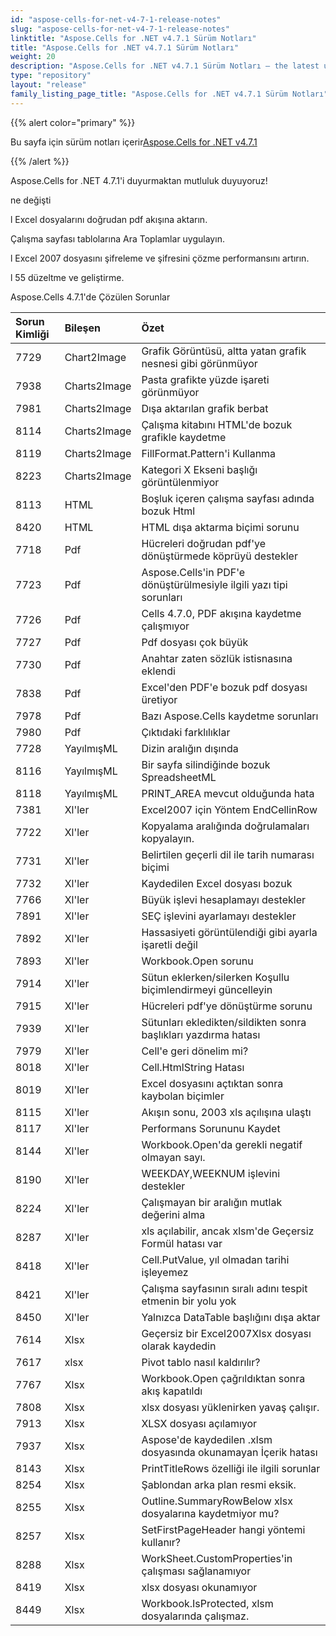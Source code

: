 ```yaml
---
id: "aspose-cells-for-net-v4-7-1-release-notes"
slug: "aspose-cells-for-net-v4-7-1-release-notes"
linktitle: "Aspose.Cells for .NET v4.7.1 Sürüm Notları"
title: "Aspose.Cells for .NET v4.7.1 Sürüm Notları"
weight: 20
description: "Aspose.Cells for .NET v4.7.1 Sürüm Notları – the latest updates and fixes."
type: "repository"
layout: "release"
family_listing_page_title: "Aspose.Cells for .NET v4.7.1 Sürüm Notları"
---
```

{{% alert color="primary" %}} 

 Bu sayfa için sürüm notları içerir[Aspose.Cells for .NET v4.7.1](https://releases.aspose.com/cells/net/new-releases/aspose.cells-for-.net-v4.7.1/)

{{% /alert %}} 

 Aspose.Cells for .NET 4.7.1'i duyurmaktan mutluluk duyuyoruz!

 ne değişti

 l Excel dosyalarını doğrudan pdf akışına aktarın.

 Çalışma sayfası tablolarına Ara Toplamlar uygulayın.

 l Excel 2007 dosyasını şifreleme ve şifresini çözme performansını artırın.

 l 55 düzeltme ve geliştirme.





Aspose.Cells 4.7.1'de Çözülen Sorunlar

|**Sorun Kimliği** |**Bileşen** |**Özet** |
|:- |:- |:- |
|7729 | Chart2Image| Grafik Görüntüsü, altta yatan grafik nesnesi gibi görünmüyor|
|7938 | Charts2Image| Pasta grafikte yüzde işareti görünmüyor|
|7981 | Charts2Image| Dışa aktarılan grafik berbat|
|8114 | Charts2Image| Çalışma kitabını HTML'de bozuk grafikle kaydetme|
|8119 | Charts2Image| FillFormat.Pattern'i Kullanma|
|8223 | Charts2Image| Kategori X Ekseni başlığı görüntülenmiyor|
|8113 |HTML | Boşluk içeren çalışma sayfası adında bozuk Html|
|8420 |HTML | HTML dışa aktarma biçimi sorunu|
|7718 | Pdf| Hücreleri doğrudan pdf'ye dönüştürmede köprüyü destekler|
|7723 | Pdf| Aspose.Cells'in PDF'e dönüştürülmesiyle ilgili yazı tipi sorunları|
|7726 | Pdf| Cells 4.7.0, PDF akışına kaydetme çalışmıyor|
|7727 | Pdf| Pdf dosyası çok büyük|
|7730 | Pdf| Anahtar zaten sözlük istisnasına eklendi|
|7838 | Pdf| Excel'den PDF'e bozuk pdf dosyası üretiyor|
|7978 | Pdf| Bazı Aspose.Cells kaydetme sorunları|
|7980 | Pdf| Çıktıdaki farklılıklar|
|7728 | YayılmışML| Dizin aralığın dışında|
|8116 | YayılmışML| Bir sayfa silindiğinde bozuk SpreadsheetML|
|8118 | YayılmışML| PRINT_AREA mevcut olduğunda hata|
|7381 | Xl'ler| Excel2007 için Yöntem EndCellinRow|
|7722 | Xl'ler| Kopyalama aralığında doğrulamaları kopyalayın.|
|7731 | Xl'ler|Belirtilen geçerli dil ile tarih numarası biçimi|
|7732 | Xl'ler| Kaydedilen Excel dosyası bozuk|
|7766 | Xl'ler| Büyük işlevi hesaplamayı destekler|
|7891 | Xl'ler| SEÇ işlevini ayarlamayı destekler|
|7892 | Xl'ler| Hassasiyeti görüntülendiği gibi ayarla işaretli değil|
|7893 | Xl'ler| Workbook.Open sorunu|
|7914 | Xl'ler| Sütun eklerken/silerken Koşullu biçimlendirmeyi güncelleyin|
|7915 | Xl'ler| Hücreleri pdf'ye dönüştürme sorunu|
|7939 | Xl'ler| Sütunları ekledikten/sildikten sonra başlıkları yazdırma hatası|
|7979 | Xl'ler| Cell'e geri dönelim mi?|
|8018 | Xl'ler| Cell.HtmlString Hatası|
|8019 | Xl'ler| Excel dosyasını açtıktan sonra kaybolan biçimler|
|8115 | Xl'ler| Akışın sonu, 2003 xls açılışına ulaştı|
|8117 | Xl'ler| Performans Sorununu Kaydet|
|8144 | Xl'ler| Workbook.Open'da gerekli negatif olmayan sayı.|
|8190 | Xl'ler| WEEKDAY,WEEKNUM işlevini destekler|
|8224 | Xl'ler| Çalışmayan bir aralığın mutlak değerini alma|
|8287 | Xl'ler| xls açılabilir, ancak xlsm'de Geçersiz Formül hatası var|
|8418 | Xl'ler| Cell.PutValue, yıl olmadan tarihi işleyemez|
|8421 | Xl'ler| Çalışma sayfasının sıralı adını tespit etmenin bir yolu yok|
|8450 | Xl'ler| Yalnızca DataTable başlığını dışa aktar|
|7614 | Xlsx| Geçersiz bir Excel2007Xlsx dosyası olarak kaydedin|
|7617 | xlsx|Pivot tablo nasıl kaldırılır?|
|7767 | Xlsx| Workbook.Open çağrıldıktan sonra akış kapatıldı|
|7808 | Xlsx| xlsx dosyası yüklenirken yavaş çalışır.|
|7913 | Xlsx| XLSX dosyası açılamıyor|
|7937 | Xlsx| Aspose'de kaydedilen .xlsm dosyasında okunamayan İçerik hatası|
|8143 | Xlsx| PrintTitleRows özelliği ile ilgili sorunlar|
|8254 | Xlsx| Şablondan arka plan resmi eksik.|
|8255 | Xlsx| Outline.SummaryRowBelow xlsx dosyalarına kaydetmiyor mu?|
|8257 | Xlsx| SetFirstPageHeader hangi yöntemi kullanır?|
|8288 | Xlsx| WorkSheet.CustomProperties'in çalışması sağlanamıyor|
|8419 | Xlsx| xlsx dosyası okunamıyor|
|8449 | Xlsx| Workbook.IsProtected, xlsm dosyalarında çalışmaz.|


